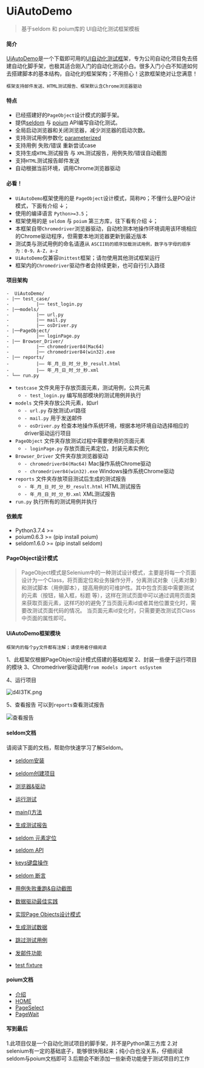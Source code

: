 # UiAutoDemo
>基于seldom 和 poium库的 UI自动化测试框架模板

#### 简介

<u>UiAutoDemo</u>是一个下载即可用的<u>UI自动化测试框</u>架，专为公司自动化项目免去搭建自动化脚手架，也极其适合刚入门的自动化测试小白。很多入门小白不知道如何去搭建脚本的基本结构，自动化的框架架构；不用担心！这款框架绝对让您满意！

```框架支持邮件发送、HTML测试报告、框架默认含Chrome浏览器驱动```  

#### 特点
+ 已经搭建好的```PageObject```设计模式的脚手架。
+ 提供[seldom](https://github.com/SeldomQA/seldom/blob/master/docs/seldom_api.md) 与 [poium](https://github.com/SeldomQA/poium/wiki) API编写自动化测试。
+ 全局启动浏览器和关闭浏览器，减少浏览器的启动次数。
+ 支持测试用例参数化 [parameterized](https://github.com/SeldomQA/seldom/blob/master/docs/parameterized.md)
+ 支持用例 失败/错误 重新尝试case
+ 支持生成```HTML```测试报告 与 ```XML```测试报告，用例失败/错误自动截图
+ 支持```HTML```测试报告邮件发送
+ 自动根据当前环境，调用Chrome浏览器驱动

#### 必看！

+ ```UiAutoDemo```框架使用的是 ```PageObject```设计模式，简称```PO```；不懂什么是PO设计模式，下面有介绍 ↓；
+ 使用的编译语言 ```Python>=3.5```；
+ 框架使用的是 ```seldom``` 与 ```poium``` 第三方库，往下看有介绍 ↓；
+ 本框架自带```Chromedriver```浏览器驱动，自动检测本地操作环境调用该环境相应的Chrome驱动程序，但需要本地浏览器更新到最近版本
+ 测试类与测试用例的命名请遵从 ```ASCII码的顺序加载测试用例，数字与字母的顺序为：0-9，A-Z，a-z```
+ ```UiAutoDemo```仅兼容```Unittest```框架；请勿使用其他测试框架运行
+ 框架内的```Chromedriver```驱动作者会持续更新，也可自行引入路径

#### 项目架构

 ```
-  UiAutoDemo/
- |── test_case/
-          |── test_login.py
- |──models/
-          |── url.py
-          |── mail.py
-          |── osDriver.py
- |──PageObject/
-          |── loginPage.py
- |── Browser_Driver/
-          |── chromedriver84(Mac64)
-          |── chromedriver84(win32).exe
- |── reports/
-          |—— 年_月_日_时_分_秒_result.html
-          |—— 年_月_日_时_分_秒.xml
- └── run.py
```

+ ```testcase``` 文件夹用于存放页面元素，测试用例，公共元素
    + ```- test_login.py``` 编写局部模块的测试用例并执行
+ ```models``` 文件夹存放公共元素，如url
    + ```- url.py``` 存放测试url路径
    + ```- mail.py``` 用于发送邮件
    + ```- osDriver.py``` 检查本地操作系统环境，根据本地环境自动选择相应的driver驱动运行项目
+ ```PageObject``` 文件夹存放测试过程中需要使用的页面元素
    + ```- loginPage.py``` 存放页面元素定位，封装元素实例化
+ ```Browser_Driver``` 文件夹存放浏览器驱动
    + ```- chromedriver84(Mac64)``` Mac操作系统Chrome驱动
    + ```- chromedriver84(win32).exe``` Windows操作系统Chrome驱动
+ ```reports``` 文件夹存放项目测试后生成的测试报告
    + ```- 年_月_日_时_分_秒_result.html``` HTML测试报告
    + ```- 年_月_日_时_分_秒.xml``` XML测试报告
+ ```run.py``` 执行所有的测试用例并执行

#### 依赖库

+  Python3.7.4 >=
+  poium0.6.3 >= (pip install poium)
+  seldom1.6.0 >= (pip install seldom)

#### PageObject设计模式

>PageObject模式是Selenium中的一种测试设计模式，主要是将每一个页面设计为一个Class，将页面定位和业务操作分开，分离测试对象（元素对象）和测试脚本（用例脚本），提高用例的可维护性。其中包含页面中需要测试的元素（按钮，输入框，标题 等），这样在测试页面中可以通过调用页面类来获取页面元素，这样巧妙的避免了当页面元素id或者其他位置变化时，需要改测试页面代码的情况。 当页面元素id变化时，只需要更改测试页Class中页面的属性即可。



#### UiAutoDemo框架模块
```框架内的每个py文件都有注解；请使用者仔细阅读```

1、此框架仅根据PageObject设计模式搭建的基础框架
2、封装一些便于运行项目的模块
3、Chromedriver驱动调用```from models import osSystem```

4、运行项目


![d4I3TK.png](https://s1.ax1x.com/2020/08/27/d4I3TK.png)

5、查看报告
可以到```reports```查看测试报告

![查看报告](https://s1.ax1x.com/2020/08/27/d4dbSe.png)


#### seldom文档
请阅读下面的文档，帮助你快速学习了解Seldom。

* [seldom安装](./docs/install.md)

* [seldom创建项目](./docs/create_project.md)

* [浏览器&驱动](./docs/driver.md)

* [运行测试](./docs/run_test.md)

* [main()方法](./docs/main.md)

* [生成测试报告](./docs/reports.md)

* [seldom 元素定位](./docs/find_element.md)

* [seldom API](./docs/seldom_api.md)

* [keys键盘操作](./docs/keys.md)

* [seldom 断言](./docs/assert.md)

* [用例失败重跑&自动截图](./docs/rerun_screenshot.md)

* [数据驱动最佳实践](./docs/parameterized.md)

* [实现Page Objects设计模式](./docs/poium.md)

* [生成测试数据](./docs/testdata.md)

* [跳过测试用例](./docs/skip.md)

* [发邮件功能](./docs/send_mail.md)

* [test fixture](./docs/setupclass.md)

#### poium文档

* [介绍](https://github.com/SeldomQA/poium/blob/master/README.md)
* [HOME](https://github.com/SeldomQA/poium/wiki)
* [PageSelect](https://github.com/SeldomQA/poium/wiki/PageSelect)
* [PageWait](https://github.com/SeldomQA/poium/wiki/PageWait)

#### 写到最后

1.此项目仅是一个自动化测试项目的脚手架，并不是Python第三方库
2.对selenium有一定的基础底子，能够很快用起来；纯小白也没关系，仔细阅读seldom与poium文档即可
3.后期会不断添加一些新奇功能便于测试项目的工作
